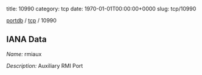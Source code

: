 title: 10990
category: tcp
date: 1970-01-01T00:00:00+0000
slug: tcp/10990

[portdb](/) / [tcp](/category/tcp.html) / 10990


## IANA Data

_Name:_ rmiaux

_Description:_ Auxiliary RMI Port

